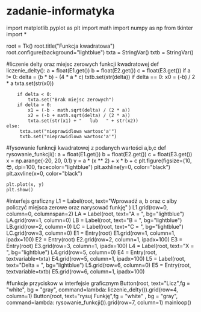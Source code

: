 # zadanie-informatyka
import matplotlib.pyplot as plt
import math
import numpy as np
from tkinter import *

root = Tk()
root.title("Funkcja kwadratowa")
root.configure(background="lightblue")
txta = StringVar()
txtb = StringVar()



#liczenie delty oraz miejsc zerowych funkcji kwadratowej 
def liczenie_delty():
    a = float(E1.get())
    b = float(E2.get())
    c = float(E3.get())
    if a != 0:
        delta = (b * b) - (4 * a * c)
        txtb.set(str(delta))
        if delta == 0:
            x0 = (-b) / 2 * a
            txta.set(str(x0))

        if delta < 0:
            txta.set("Brak miejsc zerowych")
        if delta > 0:
            x1 = (-b - math.sqrt(delta) / (2 * a))
            x2 = (-b + math.sqrt(delta) / (2 * a))
            txta.set(str(x1) + "   lub   " + str(x2))
    else:
         txta.set("nieprawidlowa wartosc'a'")
         txtb.set("nieprawidlowa wartosc'a'")
#fysowanie funkncji kwadratowej z podanych wartości a,b,c 
def rysowanie_funkcji():
    a = float(E1.get())
    b = float(E2.get())
    c = float(E3.get())
    x = np.arange(-20, 20, 0.1)
    y = a * (x ** 2) + x * b + c
    plt.figure(figsize=(10, 😎, dpi=100, facecolor="lightblue")
    plt.axhline(y=0, color="black")
    plt.axvline(x=0, color="black")

    plt.plot(x, y)
    plt.show()

#interfejs graficzny
L1 = Label(root, text="Wprowadź a, b oraz c alby policzyć miejsca zerowe oraz narysować funkję" )
L1.grid(row=0, column=0, columnspan=2)
LA = Label(root, text="A = ", bg="lightblue")
LA.grid(row=1, column=0)
LB = Label(root, text="B = ", bg="lightblue")
LB.grid(row=2, column=0)
LC = Label(root, text="C = ", bg="lightblue")
LC.grid(row=3, column=0)
E1 = Entry(root)
E1.grid(row=1, column=1, ipadx=100)
E2 = Entry(root)
E2.grid(row=2, column=1, ipadx=100)
E3 = Entry(root)
E3.grid(row=3, column=1, ipadx=100)
L4 = Label(root, text="X = ", bg="lightblue")
L4.grid(row=5, column=0)
E4 = Entry(root, textvariable=txta)
E4.grid(row=5, column=1, ipadx=100)
L5 = Label(root, text="Delta = ", bg="lightblue")
L5.grid(row=6, column=0)
E5 = Entry(root, textvariable=txtb)
E5.grid(row=6, column=1, ipadx=100)

#funkcje przyciskow w interfejsie graficznym
Button(root, text="Licz",fg = "white", bg = "gray", command=lambda: liczenie_delty()).grid(row=4, column=1)
Button(root, text="rysuj Funkję",fg = "white" , bg = "gray",  command=lambda: rysowanie_funkcji()).grid(row=7, column=1)
mainloop()
